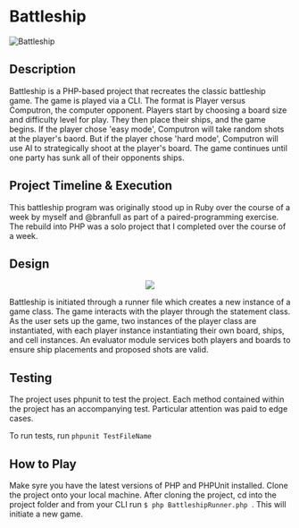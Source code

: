 # Battleship
![Battleship](https://user-images.githubusercontent.com/76889420/121446608-1eba6c80-c951-11eb-8533-d8b9d0e5f35d.png)

## Description  
Battleship is a PHP-based project that recreates the classic battleship game. The game is played via a CLI. The format is Player versus Computron, the computer opponent. Players start by choosing a board size and difficulty level for play. They then place their ships, and the game begins. If the player chose 'easy mode', Computron will take random shots at the player's baord. But if the player chose 'hard mode', Computron will use AI to strategically shoot at the player's board. The game continues until one party has sunk all of their opponents ships.

## Project Timeline & Execution
This battleship program was originally stood up in Ruby over the course of a week by myself and @branfull as part of a paired-programming exercise. The rebuild into PHP was a solo project that I completed over the course of a week.

## Design  

<p align="center">
  <img src="https://user-images.githubusercontent.com/76889420/121447084-334b3480-c952-11eb-863d-a6ca933af210.png" />
</p>   

Battleship is initiated through a runner file which creates a new instance of a game class. The game interacts with the player through the statement class. As the user sets up the game, two instances of the player class are instantiated, with each player instance instantiating their own board, ships, and cell instances. An evaluator module services both players and boards to ensure ship placements and proposed shots are valid.

## Testing  
The project uses phpunit to test the project. Each method contained within the project has an accompanying test. Particular attention was paid to edge cases.

To run tests, run ```phpunit TestFileName```

## How to Play

Make syre you have the latest versions of PHP and PHPUnit installed. Clone the project onto your local machine. After cloning the project, cd into the project folder and from your CLI run ```$ php BattleshipRunner.php ```. This will initiate a new game.
